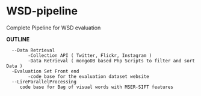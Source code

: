 # WSD-pipeline
Complete Pipeline for WSD evaluation


**OUTLINE**

      --Data Retrieval 
            -Collection API ( Twitter, Flickr, Instagram )
            -Data Retrieval ( mongoDB based Php Scripts to filter and sort Data )
      -Evaluation Set Front end
            -code base for the evaluation dataset website 
      --LireParallelProcessing
         code base for Bag of visual words with MSER-SIFT features 
    
